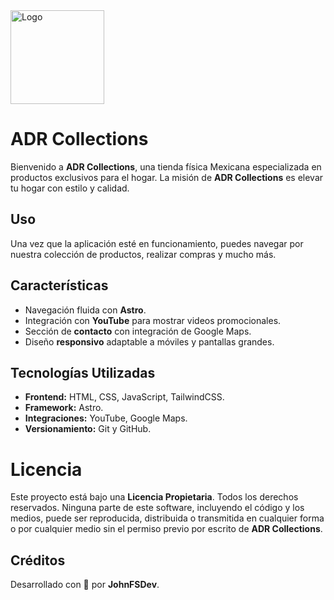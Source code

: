 <img src="images/logo.png" alt="Logo" width="150"/>

# ADR Collections

Bienvenido a **ADR Collections**, una tienda física Mexicana especializada en productos exclusivos para el hogar. La misión de **ADR Collections** es elevar tu hogar con estilo y calidad.

## Uso

Una vez que la aplicación esté en funcionamiento, puedes navegar por nuestra colección de productos, realizar compras y mucho más.

## Características

- Navegación fluida con **Astro**.
- Integración con **YouTube** para mostrar videos promocionales.
- Sección de **contacto** con integración de Google Maps.
- Diseño **responsivo** adaptable a móviles y pantallas grandes.

## Tecnologías Utilizadas

- **Frontend:** HTML, CSS, JavaScript, TailwindCSS.
- **Framework:** Astro.
- **Integraciones:** YouTube, Google Maps.
- **Versionamiento:** Git y GitHub.

# Licencia

Este proyecto está bajo una **Licencia Propietaria**. Todos los derechos reservados. Ninguna parte de este software, incluyendo el código y los medios, puede ser reproducida, distribuida o transmitida en cualquier forma o por cualquier medio sin el permiso previo por escrito de **ADR Collections**.


## Créditos

Desarrollado con 💙 por **JohnFSDev**.

